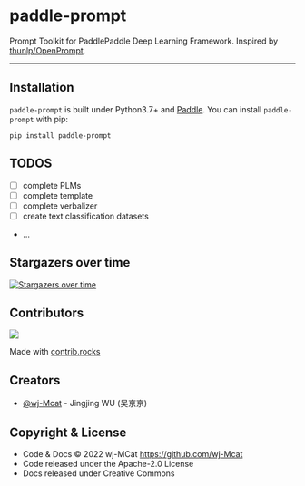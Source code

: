# paddle-prompt

Prompt Toolkit for PaddlePaddle Deep Learning Framework. Inspired by [thunlp/OpenPrompt](https://github.com/thunlp/OpenPrompt).

***

## Installation

`paddle-prompt` is built under Python3.7+ and [Paddle](https://github.com/PaddlePaddle/Paddle). You can install `paddle-prompt` with pip:

```shell
pip install paddle-prompt
```

## TODOS

- [ ] complete PLMs
- [ ] complete template
- [ ] complete verbalizer
- [ ] create text classification datasets
- ...



## Stargazers over time

[![Stargazers over time](https://starchart.cc/wj-Mcat/paddle-prompt.svg)](https://github.com/wj-Mcat/paddle-prompt)

## Contributors

<a href="https://github.com/wj-Mcat/paddle-prompt/graphs/contributors">
  <img src="https://contrib.rocks/image?repo=wj-Mcat/paddle-prompt" />
</a>

Made with [contrib.rocks](https://contrib.rocks)

## Creators

- [@wj-Mcat](https://github.com/wj-Mcat) - Jingjing WU (吴京京)

## Copyright & License

- Code & Docs © 2022 wj-MCat <https://github.com/wj-Mcat>
- Code released under the Apache-2.0 License
- Docs released under Creative Commons